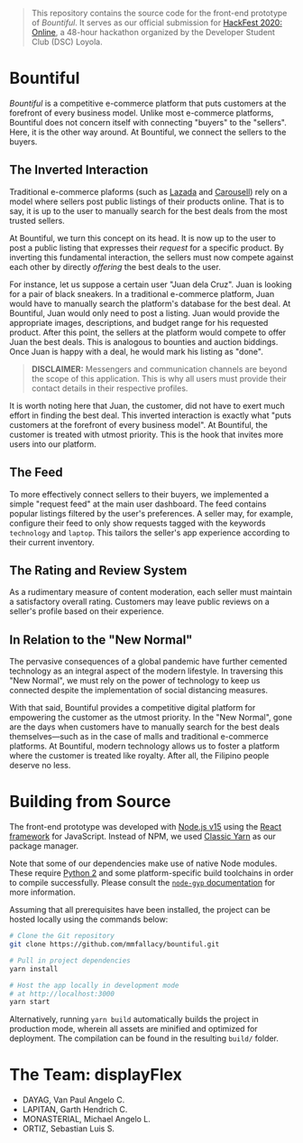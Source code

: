 > This repository contains the source code for the front-end prototype of _Bountiful_. It serves as our official submission for [HackFest 2020: Online](https://hackfest.dscadmu.org), a 48-hour hackathon organized by the Developer Student Club (DSC) Loyola.

# Bountiful
_Bountiful_ is a competitive e-commerce platform that puts customers at the forefront of every business model. Unlike most e-commerce platforms, Bountiful does not concern itself with connecting "buyers" to the "sellers". Here, it is the other way around. At Bountiful, we connect the sellers to the buyers.

## The Inverted Interaction
Traditional e-commerce plaforms (such as [Lazada](https://www.lazada.com.ph) and [Carousell](https://www.carousell.ph)) rely on a model where sellers post public listings of their products online. That is to say, it is up to the user to manually search for the best deals from the most trusted sellers.

At Bountiful, we turn this concept on its head. It is now up to the user to post a public listing that expresses their _request_ for a specific product. By inverting this fundamental interaction, the sellers must now compete against each other by directly _offering_ the best deals to the user.

For instance, let us suppose a certain user "Juan dela Cruz". Juan is looking for a pair of black sneakers. In a traditional e-commerce platform, Juan would have to manually search the platform's database for the best deal. At Bountiful, Juan would only need to post a listing. Juan would provide the appropriate images, descriptions, and budget range for his requested product. After this point, the sellers at the platform would compete to offer Juan the best deals. This is analogous to bounties and auction biddings. Once Juan is happy with a deal, he would mark his listing as "done".

> **DISCLAIMER:** Messengers and communication channels are beyond the scope of this application. This is why all users must provide their contact details in their respective profiles.

It is worth noting here that Juan, the customer, did not have to exert much effort in finding the best deal. This inverted interaction is exactly what "puts customers at the forefront of every business model". At Bountiful, the customer is treated with utmost priority. This is the hook that invites more users into our platform.

## The Feed
To more effectively connect sellers to their buyers, we implemented a simple "request feed" at the main user dashboard. The feed contains popular listings filtered by the user's preferences. A seller may, for example, configure their feed to only show requests tagged with the keywords `technology` and `laptop`. This tailors the seller's app experience according to their current inventory.

## The Rating and Review System
As a rudimentary measure of content moderation, each seller must maintain a satisfactory overall rating. Customers may leave public reviews on a seller's profile based on their experience.

## In Relation to the "New Normal"
The pervasive consequences of a global pandemic have further cemented technology as an integral aspect of the modern lifestyle. In traversing this "New Normal", we must rely on the power of technology to keep us connected despite the implementation of social distancing measures.

With that said, Bountiful provides a competitive digital platform for empowering the customer as the utmost priority. In the "New Normal", gone are the days when customers have to manually search for the best deals themselves—such as in the case of malls and traditional e-commerce platforms. At Bountiful, modern technology allows us to foster a platform where the customer is treated like royalty. After all, the Filipino people deserve no less.

# Building from Source
The front-end prototype was developed with [Node.js v15](https://nodejs.org/en/blog/release/v15.3.0/) using the [React framework](https://reactjs.org) for JavaScript. Instead of NPM, we used [Classic Yarn](https://classic.yarnpkg.com/lang/en/) as our package manager.

Note that some of our dependencies make use of native Node modules. These require [Python 2](https://www.python.org/downloads/release/python-2718/) and some platform-specific build toolchains in order to compile successfully. Please consult the [`node-gyp` documentation](https://github.com/nodejs/node-gyp#installation) for more information.

Assuming that all prerequisites have been installed, the project can be hosted locally using the commands below:
```bash
# Clone the Git repository
git clone https://github.com/mmfallacy/bountiful.git

# Pull in project dependencies
yarn install

# Host the app locally in development mode
# at http://localhost:3000
yarn start
```

Alternatively, running `yarn build` automatically builds the project in production mode, wherein all assets are minified and optimized for deployment. The compilation can be found in the resulting `build/` folder.

# The Team: displayFlex
* DAYAG, Van Paul Angelo C.
* LAPITAN, Garth Hendrich C.
* MONASTERIAL, Michael Angelo L.
* ORTIZ, Sebastian Luis S.
